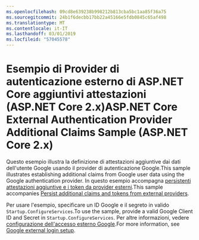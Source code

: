```yaml
---
ms.openlocfilehash: 09cd8e639238b998212b813cba5bc1aa85f36a75
ms.sourcegitcommit: 24b1f6decbb17bb22a45166e5fdb0845c65af498
ms.translationtype: MT
ms.contentlocale: it-IT
ms.lasthandoff: 03/01/2019
ms.locfileid: "57045578"
---
```

# <a name="aspnet-core-external-authentication-provider-additional-claims-sample-aspnet-core-2x"></a><span data-ttu-id="7a416-101">Esempio di Provider di autenticazione esterno di ASP.NET Core aggiuntivi attestazioni (ASP.NET Core 2.x)</span><span class="sxs-lookup"><span data-stu-id="7a416-101">ASP.NET Core External Authentication Provider Additional Claims Sample (ASP.NET Core 2.x)</span></span>

<span data-ttu-id="7a416-102">Questo esempio illustra la definizione di attestazioni aggiuntive dai dati dell'utente Google usando il provider di autenticazione Google.</span><span class="sxs-lookup"><span data-stu-id="7a416-102">This sample illustrates establishing additional claims from Google user data using the Google authentication provider.</span></span> <span data-ttu-id="7a416-103">In questo esempio accompagna [persistenti attestazioni aggiuntive e i token da provider esterni](https://docs.microsoft.com/aspnet/core/security/authentication/social/additional-claims).</span><span class="sxs-lookup"><span data-stu-id="7a416-103">This sample accompanies [Persist additional claims and tokens from external providers](https://docs.microsoft.com/aspnet/core/security/authentication/social/additional-claims).</span></span>

<span data-ttu-id="7a416-104">Per usare l'esempio, specificare un ID Google e il segreto in valido `Startup.ConfigureServices`.</span><span class="sxs-lookup"><span data-stu-id="7a416-104">To use the sample, provide a valid Google Client ID and Secret in `Startup.ConfigureServices`.</span></span> <span data-ttu-id="7a416-105">Per altre informazioni, vedere [configurazione dell'accesso esterno Google](https://docs.microsoft.com/aspnet/core/security/authentication/social/google-logins).</span><span class="sxs-lookup"><span data-stu-id="7a416-105">For more information, see [Google external login setup](https://docs.microsoft.com/aspnet/core/security/authentication/social/google-logins).</span></span>
